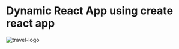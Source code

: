 # Dynamic React App using create react app



![travel-logo](https://user-images.githubusercontent.com/32553276/178191537-b4d7b6f6-46e7-4693-be6e-ed7c9bec7a9e.png)
